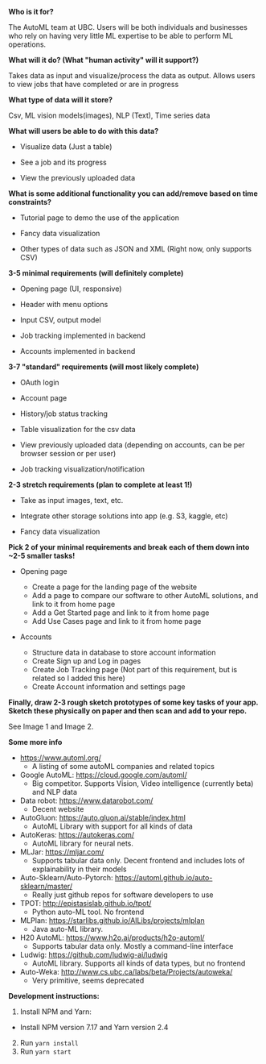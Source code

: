**Who is it for?**

The AutoML team at UBC. Users will be both individuals and businesses who rely on having very little ML expertise to be able to perform ML operations.


**What will it do? (What "human activity" will it support?)**

Takes data as input and visualize/process the data as output. Allows users to view jobs that have completed or are in progress
 
 
**What type of data will it store?**

Csv, ML vision models(images), NLP (Text), Time series data


**What will users be able to do with this data?**

- Visualize data (Just a table)

- See a job and its progress

- View the previously uploaded data


**What is some additional functionality you can add/remove based on time constraints?**

- Tutorial page to demo the use of the application

- Fancy data visualization

- Other types of data such as JSON and XML (Right now, only supports CSV)


**3-5 minimal requirements (will definitely complete)**

- Opening page (UI, responsive)

- Header with menu options

- Input CSV, output model

- Job tracking implemented in backend

- Accounts implemented in backend

**3-7 "standard" requirements (will most likely complete)**

- OAuth login

- Account page

- History/job status tracking

- Table visualization for the csv data

- View previously uploaded data (depending on accounts, can be per browser session or per user)

- Job tracking visualization/notification


**2-3 stretch requirements (plan to complete at least 1!)**

- Take as input images, text, etc.

- Integrate other storage solutions into app (e.g. S3, kaggle, etc)

- Fancy data visualization

**Pick 2 of your minimal requirements and break each of them down into ~2-5 smaller
tasks!**

- Opening page
  - Create a page for the landing page of the website
  - Add a page to compare our software to other AutoML solutions, and link to it from home page
  - Add a Get Started page and link to it from home page
  - Add Use Cases page and link to it from home page

- Accounts
  - Structure data in database to store account information
  - Create Sign up and Log in pages
  - Create Job Tracking page (Not part of this requirement, but is related so I added this here)
  - Create Account information and settings page

**Finally, draw 2-3 rough sketch prototypes of some key tasks of your app. Sketch these
physically on paper and then scan and add to your repo.**

See Image 1 and Image 2.

**Some more info**
- https://www.automl.org/
  - A listing of some autoML companies and related topics
- Google AutoML: https://cloud.google.com/automl/
  - Big competitor. Supports Vision, Video intelligence (currently beta) and NLP data
- Data robot: https://www.datarobot.com/
  - Decent website
- AutoGluon: https://auto.gluon.ai/stable/index.html
  - AutoML Library with support for all kinds of data
- AutoKeras:  https://autokeras.com/
  - AutoML library for neural nets.
- MLJar: https://mljar.com/
  - Supports tabular data only. Decent frontend and includes lots of explainability in their models
- Auto-Sklearn/Auto-Pytorch: https://automl.github.io/auto-sklearn/master/
  - Really just github repos for software developers to use
- TPOT: http://epistasislab.github.io/tpot/
  - Python auto-ML tool. No frontend
- MLPlan: https://starlibs.github.io/AILibs/projects/mlplan
  - Java auto-ML library.
- H20 AutoML: https://www.h2o.ai/products/h2o-automl/
  - Supports tabular data only. Mostly a command-line interface
- Ludwig: https://github.com/ludwig-ai/ludwig
  - AutoML library. Supports all kinds of data types, but no frontend
- Auto-Weka: http://www.cs.ubc.ca/labs/beta/Projects/autoweka/
  - Very primitive, seems deprecated
  

**Development instructions:**

1. Install NPM and Yarn:
  - Install NPM version 7.17 and Yarn version 2.4
2. Run `yarn install`
3. Run `yarn start`
